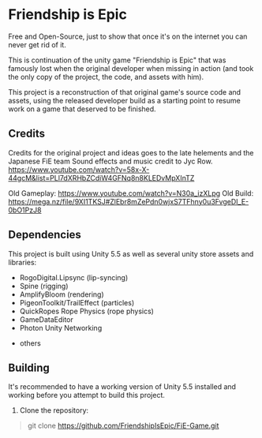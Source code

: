 # Friendship is Epic

Free and Open-Source, just to show that once it's on the internet you can never get rid of it.

This is continuation of the unity game "Friendship is Epic" that was famously lost when the original developer
when missing in action (and took the only copy of the project, the code, and assets with him).

This project is a reconstruction of that original game's source code and assets, using the released 
developer build as a starting point to resume work on a game that deserved to be finished.

## Credits

Credits for the original project and ideas goes to the late helements and the Japanese FiE team
Sound effects and music credit to Jyc Row.
https://www.youtube.com/watch?v=58x-X-44gcM&list=PLl7dXRHbZCdiW4GFNq8n8KLEDvMpXInTZ

Old Gameplay: https://www.youtube.com/watch?v=N30a_izXLpg
Old Build: https://mega.nz/file/9XI1TKSJ#ZlEbr8mZePdn0wjxS7TFhny0u3FvgeDI_E-0bO1PzJ8

## Dependencies

This project is built using Unity 5.5 as well as several unity store assets and libraries:

 - RogoDigital.Lipsync (lip-syncing)
 - Spine (rigging)
 - AmplifyBloom (rendering)
 - PigeonToolkit/TrailEffect (particles)
 - QuickRopes Rope Physics (rope physics)
 - GameDataEditor
 - Photon Unity Networking
 + others

## Building

It's recommended to have a working version of Unity 5.5 installed and working before you attempt to build this project.

1. Clone the repository:

> git clone https://github.com/FriendshipIsEpic/FiE-Game.git
